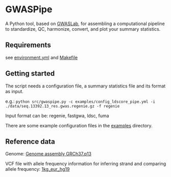 # GWASPipe

A Python tool, based on [GWASLab](https://cloufield.github.io/gwaslab/), for assembling a computational pipeline to standardize, QC, harmonize, convert, and plot your summary statistics.

## Requirements
see [environment.yml](environment.yml) and [Makefile](Makefile)

## Getting started

The script needs a configuration file, a summary statistics file and its format as input.

e.g.: `python src/gwaspipe.py -c examples/config_ldscore_pipe.yml -i ./data/seq.13392.13_res.gwas.regenie.gz -f regenie`

Input format can be: regenie, fastgwa, ldsc, fuma

There are some example configuration files in the [examples](examples) directory.

## Reference data

Genome:
[Genome assembly GRCh37.p13](https://www.ncbi.nlm.nih.gov/datasets/genome/GCF_000001405.25/)

VCF file with allele frequency information for inferring strand and comparing allele frequency:
[1kg_eur_hg19](https://cloufield.github.io/gwaslab/Download/)
